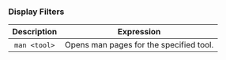 ### Display Filters

| **Description** | **Expression** |
| --------------|-------------------|
| `man <tool>` | Opens man pages for the specified tool. | 
